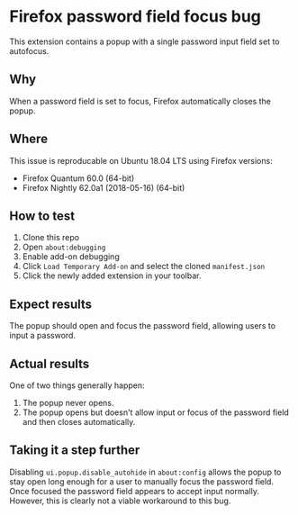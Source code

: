 # Firefox password field focus bug
This extension contains a popup with a single password input field set to autofocus.

## Why
When a password field is set to focus, Firefox automatically closes the popup.

## Where
This issue is reproducable on Ubuntu 18.04 LTS using Firefox versions:
- Firefox Quantum 60.0 (64-bit)
- Firefox Nightly 62.0a1 (2018-05-16) (64-bit)


## How to test 
1. Clone this repo
2. Open `about:debugging`
3. Enable add-on debugging
4. Click `Load Temporary Add-on` and select the cloned `manifest.json`
5. Click the newly added extension in your toolbar. 

## Expect results
The popup should open and focus the password field, allowing users to input a password. 

## Actual results
One of two things generally happen:
1. The popup never opens.
2. The popup opens but doesn't allow input or focus of the password field and then closes automatically.

## Taking it a step further
Disabling `ui.popup.disable_autohide` in `about:config` allows the popup to stay open long enough for a user to manually focus the password field. Once focused the password field appears to accept input normally. However, this is clearly not a viable workaround to this bug. 